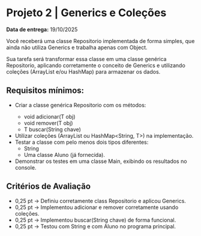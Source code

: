 # Projeto 2 | Generics e Coleções 

**Data de entrega:** 19/10/2025

Você receberá uma classe Repositorio implementada de forma simples, que ainda não utiliza Generics e trabalha apenas com Object.

Sua tarefa será transformar essa classe em uma classe genérica Repositorio<T>, aplicando corretamente o conceito de Generics e utilizando coleções (ArrayList e/ou HashMap) para armazenar os dados.

## Requisitos mínimos:
- Criar a classe genérica Repositorio<T> com os métodos:
	- void adicionar(T obj)
	- void remover(T obj)
	- T buscar(String chave)
- Utilizar coleções (ArrayList<T> ou HashMap<String, T>) na implementação.
- Testar a classe com pelo menos dois tipos diferentes:
	- String
	- Uma classe Aluno (já fornecida).
- Demonstrar os testes em uma classe Main, exibindo os resultados no console.

## Critérios de Avaliação 
- 0,25 pt → Definiu corretamente class Repositorio<T> e aplicou Generics.
- 0,25 pt → Implementou adicionar e remover corretamente usando coleções.
- 0,25 pt → Implementou buscar(String chave) de forma funcional.
- 0,25 pt → Testou com String e com Aluno no programa principal.
